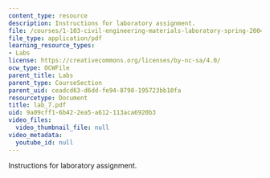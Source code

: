 ```yaml
---
content_type: resource
description: Instructions for laboratory assignment.
file: /courses/1-103-civil-engineering-materials-laboratory-spring-2004/9a09cff16b422ea5a612113aca6920b3_lab_7.pdf
file_type: application/pdf
learning_resource_types:
- Labs
license: https://creativecommons.org/licenses/by-nc-sa/4.0/
ocw_type: OCWFile
parent_title: Labs
parent_type: CourseSection
parent_uid: ceadcd63-d6dd-fe94-8798-195723bb10fa
resourcetype: Document
title: lab_7.pdf
uid: 9a09cff1-6b42-2ea5-a612-113aca6920b3
video_files:
  video_thumbnail_file: null
video_metadata:
  youtube_id: null
---
```

Instructions for laboratory assignment.